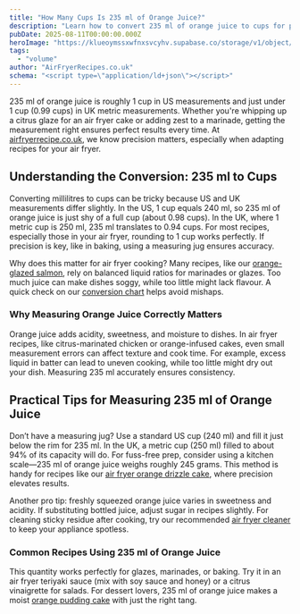 ```yaml
---
title: "How Many Cups Is 235 ml of Orange Juice?"
description: "Learn how to convert 235 ml of orange juice to cups for perfect recipes every time. Includes UK & US measurements for baking and cooking."
pubDate: 2025-08-11T00:00:00.000Z
heroImage: "https://klueoymssxwfnxsvcyhv.supabase.co/storage/v1/object/public/md/how-many-cups-is-235-ml-of-orange-juice-584d95be.webp"
tags:
  - "volume"
author: "AirFryerRecipes.co.uk"
schema: "<script type=\"application/ld+json\"></script>"
---
```


<p>235 ml of orange juice is roughly 1 cup in US measurements and just under 1 cup (0.99 cups) in UK metric measurements. Whether you're whipping up a citrus glaze for an air fryer cake or adding zest to a marinade, getting the measurement right ensures perfect results every time. At <a href=https://www.airfryerrecipe.co.uk>airfryerrecipe.co.uk</a>, we know precision matters, especially when adapting recipes for your air fryer.</p>  

<h2>Understanding the Conversion: 235 ml to Cups</h2>  
<p>Converting millilitres to cups can be tricky because US and UK measurements differ slightly. In the US, 1 cup equals 240 ml, so 235 ml of orange juice is just shy of a full cup (about 0.98 cups). In the UK, where 1 metric cup is 250 ml, 235 ml translates to 0.94 cups. For most recipes, especially those in your air fryer, rounding to 1 cup works perfectly. If precision is key, like in baking, using a measuring jug ensures accuracy.</p>  

<p>Why does this matter for air fryer cooking? Many recipes, like our <a href=https://www.airfryerrecipe.co.uk/recipes>orange-glazed salmon</a>, rely on balanced liquid ratios for marinades or glazes. Too much juice can make dishes soggy, while too little might lack flavour. A quick check on our <a href=https://www.airfryerrecipe.co.uk/air-fryer-conversion-chart>conversion chart</a> helps avoid mishaps.</p>  

<h3>Why Measuring Orange Juice Correctly Matters</h3>  
<p>Orange juice adds acidity, sweetness, and moisture to dishes. In air fryer recipes, like citrus-marinated chicken or orange-infused cakes, even small measurement errors can affect texture and cook time. For example, excess liquid in batter can lead to uneven cooking, while too little might dry out your dish. Measuring 235 ml accurately ensures consistency.</p>  

<h2>Practical Tips for Measuring 235 ml of Orange Juice</h2>  
<p>Don’t have a measuring jug? Use a standard US cup (240 ml) and fill it just below the rim for 235 ml. In the UK, a metric cup (250 ml) filled to about 94% of its capacity will do. For fuss-free prep, consider using a kitchen scale—235 ml of orange juice weighs roughly 245 grams. This method is handy for recipes like our <a href=https://www.airfryerrecipe.co.uk/recipe-category/cakes>air fryer orange drizzle cake</a>, where precision elevates results.</p>  

<p>Another pro tip: freshly squeezed orange juice varies in sweetness and acidity. If substituting bottled juice, adjust sugar in recipes slightly. For cleaning sticky residue after cooking, try our recommended <a href=https://www.airfryerrecipe.co.uk/air-fryer-cleaner>air fryer cleaner</a> to keep your appliance spotless.</p>  

<h3>Common Recipes Using 235 ml of Orange Juice</h3>  
<p>This quantity works perfectly for glazes, marinades, or baking. Try it in an air fryer teriyaki sauce (mix with soy sauce and honey) or a citrus vinaigrette for salads. For dessert lovers, 235 ml of orange juice makes a moist <a href=https://www.airfryerrecipe.co.uk/recipe-category/dessert>orange pudding cake</a> with just the right tang.</p>